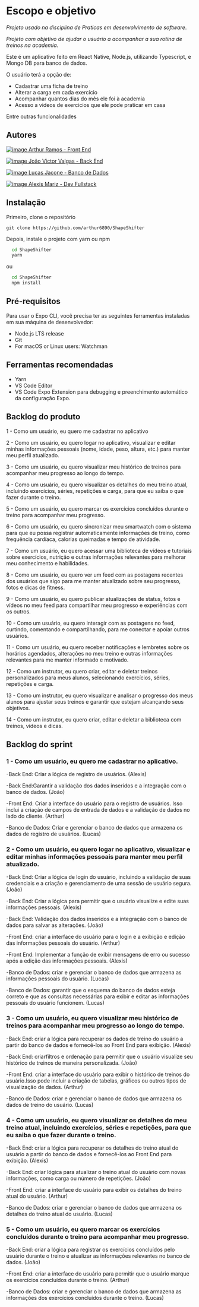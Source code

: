 # Escopo e objetivo

_Projeto usado na disciplina de Praticas em desenvolvimento de software_.

_Projeto com objetivo de ajudar o usuário a acompanhar a sua rotina de treinos na academia_.

Este é um aplicativo feito em React Native, Node.js, utilizando Typescript, e Mongo DB para banco de dados.

O usuário terá a opção de:

- Cadastrar uma ficha de treino
- Alterar a carga em cada exercício
- Acompanhar quantos dias do mês ele foi à academia
- Acesso a videos de exercicios que ele pode praticar em casa

Entre outras funcionalidades

## Autores

[![image](https://img.shields.io/badge/GitHub-100000?style=for-the-badge&logo=github&logoColor=white) Arthur Ramos - Front End](https://github.com/arthur6890)

[![image](https://img.shields.io/badge/GitHub-100000?style=for-the-badge&logo=github&logoColor=white) João Victor Valgas - Back End](https://github.com/joaovalgas)

[![image](https://img.shields.io/badge/GitHub-100000?style=for-the-badge&logo=github&logoColor=white) Lucas Jacone - Banco de Dados](https://github.com/jackjacone)

[![image](https://img.shields.io/badge/GitHub-100000?style=for-the-badge&logo=github&logoColor=white) Alexis Mariz - Dev Fullstack](https://github.com/Adgmariz)

## Instalação

Primeiro, clone o repositório

`git clone https://github.com/arthur6890/ShapeShifter`

Depois, instale o projeto com yarn ou npm

```bash
  cd ShapeShifter
  yarn
```

ou

```bash
  cd ShapeShifter
  npm install
```

## Pré-requisitos

Para usar o Expo CLI, você precisa ter as seguintes ferramentas instaladas em sua máquina de desenvolvedor:

- Node.js LTS release
- Git
- For macOS or Linux users: Watchman

## Ferramentas recomendadas

- Yarn
- VS Code Editor
- VS Code Expo Extension para debugging e preenchimento automático da configuração Expo.

## Backlog do produto

1 - Como um usuário, eu quero me cadastrar no aplicativo

2 - Como um usuário, eu quero logar no aplicativo, visualizar e editar minhas informações pessoais (nome, idade, peso, altura, etc.) para manter meu perfil atualizado.

3 - Como um usuário, eu quero visualizar meu histórico de treinos para acompanhar meu progresso ao longo do tempo.

4 - Como um usuário, eu quero visualizar os detalhes do meu treino atual, incluindo exercícios, séries, repetições e carga, para que eu saiba o que fazer durante o treino.

5 - Como um usuário, eu quero marcar os exercícios concluídos durante o treino para acompanhar meu progresso.

6 - Como um usuário, eu quero sincronizar meu smartwatch com o sistema para que eu possa registrar automaticamente informações de treino, como frequência cardíaca, calorias queimadas e tempo de atividade.

7 - Como um usuário, eu quero acessar uma biblioteca de vídeos e tutoriais sobre exercícios, nutrição e outras informações relevantes para melhorar meu conhecimento e habilidades.

8 - Como um usuário, eu quero ver um feed com as postagens recentes dos usuários que sigo para me manter atualizado sobre seu progresso, fotos e dicas de fitness.

9 - Como um usuário, eu quero publicar atualizações de status, fotos e vídeos no meu feed para compartilhar meu progresso e experiências com os outros.

10 - Como um usuário, eu quero interagir com as postagens no feed, curtindo, comentando e compartilhando, para me conectar e apoiar outros usuários.

11 - Como um usuário, eu quero receber notificações e lembretes sobre os horários agendados, alterações no meu treino e outras informações relevantes para me manter informado e motivado.

12 - Como um instrutor, eu quero criar, editar e deletar treinos personalizados para meus alunos, selecionando exercícios, séries, repetições e carga.

13 - Como um instrutor, eu quero visualizar e analisar o progresso dos meus alunos para ajustar seus treinos e garantir que estejam alcançando seus objetivos.

14 - Como um instrutor, eu quero criar, editar e deletar a biblioteca com treinos, vídeos e dicas.

## Backlog do sprint

### 1 - Como um usuário, eu quero me cadastrar no aplicativo.

-Back End: Criar a lógica de registro de usuários. (Alexis)

-Back End:Garantir a validação dos dados inseridos e a integração com o banco de dados. (João)

-Front End: Criar a interface do usuário para o registro de usuários. Isso inclui a criação
de campos de entrada de dados e a validação de dados no lado do cliente. (Arthur)

-Banco de Dados: Criar e gerenciar o banco de dados que armazena os dados de registro de
usuários. (Lucas)

### 2 - Como um usuário, eu quero logar no aplicativo, visualizar e editar minhas informações pessoais para manter meu perfil atualizado.

-Back End: Criar a lógica de login do usuário, incluindo a validação de suas credenciais e a criação e gerenciamento de
uma sessão de usuário segura. (João)

-Back End: Criar a lógica para permitir que o usuário visualize e edite suas informações pessoais. (Alexis)

-Back End: Validação dos dados inseridos e a integração com o banco de dados para salvar as alterações. (João)

-Front End: criar a interface do usuário para o login e a exibição e edição das informações pessoais do usuário. (Arthur)

-Front End: Implementar a função de exibir mensagens de erro ou sucesso após a edição das informações pessoais. (Alexis)

-Banco de Dados: criar e gerenciar o banco de dados que armazena as informações pessoais
do usuário. (Lucas)

-Banco de Dados: garantir que o esquema do banco de dados esteja correto e que as consultas necessárias para exibir e
editar as informações pessoais do usuário funcionem. (Lucas)

### 3 - Como um usuário, eu quero visualizar meu histórico de treinos para acompanhar meu progresso ao longo do tempo.

-Back End: criar a lógica para recuperar os dados de treino do usuário a partir do banco de dados e
fornecê-los ao Front End para exibição. (Alexis)

-Back End: criarfiltros e ordenação para permitir que o usuário visualize seu histórico de treinos de
maneira personalizada. (João)

-Front End: criar a interface do usuário para exibir o histórico de treinos do usuário.Isso pode
incluir a criação de tabelas, gráficos ou outros tipos de visualização de dados. (Arthur)

-Banco de Dados: criar e gerenciar o banco de dados que armazena os dados de treino do usuário. (Lucas)

### 4 - Como um usuário, eu quero visualizar os detalhes do meu treino atual, incluindo exercícios, séries e repetições, para que eu saiba o que fazer durante o treino.

-Back End: criar a lógica para recuperar os detalhes do treino atual do usuário a partir do banco de dados
e fornecê-los ao Front End para exibição. (Alexis)

-Back End: criar lógica para atualizar o treino atual do usuário com novas informações, como carga ou
número de repetições. (João)

-Front End: criar a interface do usuário para exibir os detalhes do treino atual do usuário. (Arthur)

-Banco de Dados: criar e gerenciar o banco de dados que armazena os detalhes do treino atual do usuário. (Lucas)

### 5 - Como um usuário, eu quero marcar os exercícios concluídos durante o treino para acompanhar meu progresso.

-Back End: criar a lógica para registrar os exercícios concluídos pelo usuário durante o treino e atualizar
as informações relevantes no banco de dados. (João)

-Front End: criar a interface do usuário para permitir que o usuário marque os
exercícios concluídos durante o treino. (Arthur)

-Banco de Dados: criar e gerenciar o banco de dados que armazena as informações
dos exercícios concluídos durante o treino. (Lucas)
